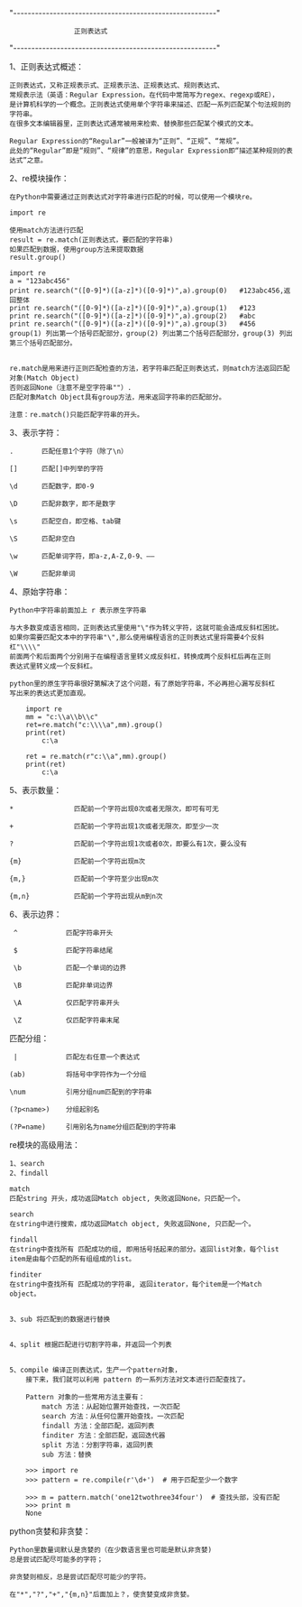 "--------------------------------------------------------"

		    		正则表达式	

"--------------------------------------------------------"

1、正则表达式概述：

	正则表达式，又称正规表示式、正规表示法、正规表达式、规则表达式、
	常规表示法（英语：Regular Expression，在代码中常简写为regex、regexp或RE），
	是计算机科学的一个概念。正则表达式使用单个字符串来描述、匹配一系列匹配某个句法规则的字符串。
	在很多文本编辑器里，正则表达式通常被用来检索、替换那些匹配某个模式的文本。

	Regular Expression的“Regular”一般被译为“正则”、“正规”、“常规”。
	此处的“Regular”即是“规则”、“规律”的意思，Regular Expression即“描述某种规则的表达式”之意。

	
2、re模块操作：
	
	在Python中需要通过正则表达式对字符串进行匹配的时候，可以使用一个模块re。

	import re

	使用match方法进行匹配
	result = re.match(正则表达式，要匹配的字符串)
	如果匹配到数据，使用group方法来提取数据
	result.group()
	
	import re
	a = "123abc456"
	print re.search("([0-9]*)([a-z]*)([0-9]*)",a).group(0)   #123abc456,返	回整体
	print re.search("([0-9]*)([a-z]*)([0-9]*)",a).group(1)   #123
	print re.search("([0-9]*)([a-z]*)([0-9]*)",a).group(2)   #abc
	print re.search("([0-9]*)([a-z]*)([0-9]*)",a).group(3)   #456
	group(1) 列出第一个括号匹配部分，group(2) 列出第二个括号匹配部分，group(3) 列出第三个括号匹配部分。
	
	
	re.match是用来进行正则匹配检查的方法，若字符串匹配正则表达式，则match方法返回匹配对象(Match Object)
	否则返回None（注意不是空字符串""）.
	匹配对象Match Object具有group方法，用来返回字符串的匹配部分。

	注意：re.match()只能匹配字符串的开头。


3、表示字符：

	.       匹配任意1个字符（除了\n）

	[]      匹配[]中列举的字符

	\d      匹配数字，即0-9

	\D      匹配非数字，即不是数字

	\s      匹配空白，即空格、tab键

	\S      匹配非空白

	\w      匹配单词字符，即a-z,A-Z,0-9、——

	\W      匹配非单词



4、原始字符串：

	Python中字符串前面加上 r 表示原生字符串

	与大多数变成语言相同，正则表达式里使用"\"作为转义字符，这就可能会造成反斜杠困扰。
	如果你需要匹配文本中的字符串"\",那么使用编程语言的正则表达式里将需要4个反斜杠"\\\\"
	前面两个和后面两个分别用于在编程语言里转义成反斜杠，转换成两个反斜杠后再在正则
	表达式里转义成一个反斜杠。

	python里的原生字符串很好第解决了这个问题，有了原始字符串，不必再担心漏写反斜杠
	写出来的表达式更加直观。

		import re
		mm = "c:\\a\\b\\c"
		ret=re.match("c:\\\\a",mm).group()
		print(ret)
			c:\a

		ret = re.match(r"c:\\a",mm).group()
		print(ret)
			c:\a


5、表示数量：

	*				匹配前一个字符出现0次或者无限次，即可有可无
	
	+               匹配前一个字符出现1次或者无限次，即至少一次
	
	?               匹配前一个字符出现1次或者0次，即要么有1次，要么没有
	  
	{m}             匹配前一个字符出现m次

	{m,}            匹配前一个字符至少出现m次

	{m,n}           匹配前一个字符出现从m到n次


6、表示边界：

	 ^            匹配字符串开头

	 $            匹配字符串结尾

	 \b           匹配一个单词的边界

	 \B           匹配非单词边界

	 \A           仅匹配字符串开头

	 \Z           仅匹配字符串末尾



匹配分组：

	 |            匹配左右任意一个表达式

	(ab)          将括号中字符作为一个分组

	\num          引用分组num匹配到的字符串

	(?p<name>)    分组起别名

	(?P=name)     引用别名为name分组匹配到的字符串



re模块的高级用法：

	1、search
	2、findall
	
	match
	匹配string 开头，成功返回Match object, 失败返回None，只匹配一个。

	search
	在string中进行搜索，成功返回Match object, 失败返回None, 只匹配一个。

	findall
	在string中查找所有 匹配成功的组, 即用括号括起来的部分。返回list对象，每个list item是由每个匹配的所有组组成的list。

	finditer
	在string中查找所有 匹配成功的字符串, 返回iterator，每个item是一个Match object。


	3、sub 将匹配到的数据进行替换


	4、split 根据匹配进行切割字符串，并返回一个列表

	
	5、compile 编译正则表达式，生产一个pattern对象，
		接下来，我们就可以利用 pattern 的一系列方法对文本进行匹配查找了。

		Pattern 对象的一些常用方法主要有：
			match 方法：从起始位置开始查找，一次匹配
			search 方法：从任何位置开始查找，一次匹配
			findall 方法：全部匹配，返回列表
			finditer 方法：全部匹配，返回迭代器
			split 方法：分割字符串，返回列表
			sub 方法：替换
		
		>>> import re
		>>> pattern = re.compile(r'\d+')  # 用于匹配至少一个数字

		>>> m = pattern.match('one12twothree34four')  # 查找头部，没有匹配
		>>> print m
		None



python贪婪和非贪婪：

	Python里数量词默认是贪婪的（在少数语言里也可能是默认非贪婪)
	总是尝试匹配尽可能多的字符；
	
	非贪婪则相反，总是尝试匹配尽可能少的字符。

	在"*","?","+","{m,n}"后面加上？，使贪婪变成非贪婪。



